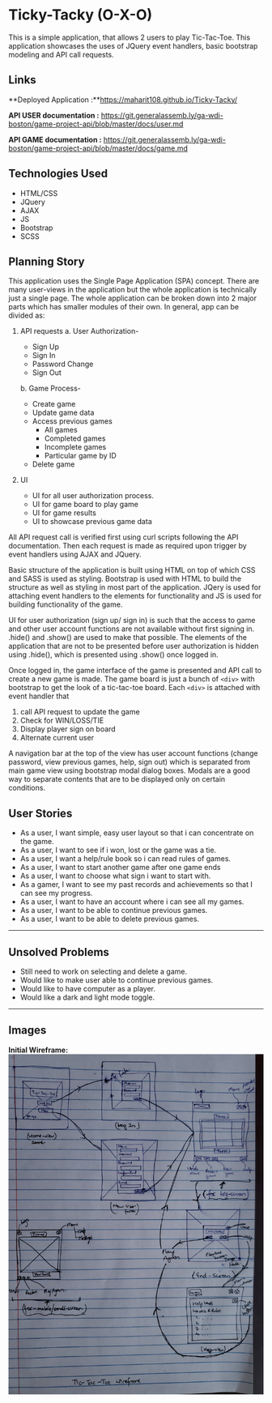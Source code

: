 
# Ticky-Tacky (O-X-O)

This is a simple application, that allows 2 users to play Tic-Tac-Toe. This application showcases the uses of JQuery event handlers, basic bootstrap modeling and API call requests.

## Links
**Deployed Application :**https://maharit108.github.io/Ticky-Tacky/

**API USER documentation :** <https://git.generalassemb.ly/ga-wdi-boston/game-project-api/blob/master/docs/user.md>

**API GAME documentation :** <https://git.generalassemb.ly/ga-wdi-boston/game-project-api/blob/master/docs/game.md>


## Technologies Used
- HTML/CSS
- JQuery
- AJAX
- JS
- Bootstrap
- SCSS

## Planning Story
This application uses the Single Page Application (SPA) concept. There are many user-views in the application but the whole application is technically just a single page. The whole application can be broken down into 2 major parts which has smaller modules of their own. In general, app can be divided as:
1. API requests
	  a. User Authorization-
	  - Sign Up
	  -  Sign In
	  - Password Change
	  - Sign Out

	b. Game Process-
	- Create game
	- Update game data
     - Access previous games
       - All games
       - Completed games
        - Incomplete games
        - Particular game by ID
      - Delete game


3. UI
	- UI for all user authorization process.
   - UI for game board to play game
   - UI for game results
   - UI to showcase previous game data


All API request call is verified first using curl scripts following the API documentation. Then each request is made as required upon trigger by event handlers using AJAX and JQuery.

Basic structure of the application is built using HTML on top of which CSS and SASS is used as styling. Bootstrap is used with HTML to build the structure as well as styling in most part of the application. JQery is used for attaching event handlers to the elements for functionality and JS is used for building functionality of the game.

UI for user authorization (sign up/ sign in) is such that the access to game and other user account functions are not available without first signing in. .hide() and .show() are used to make that possible. The elements of the application that are not to be presented before user authorization is hidden using .hide(), which is presented using .show() once logged in.

Once logged in, the game interface of the game is presented and API call to create a new game is made. The game board is just a bunch of `<div>` with bootstrap to get the look of a tic-tac-toe board. Each `<div>` is attached with event handler that
1. call API request to update the game
2. Check for WIN/LOSS/TIE
3. Display player sign on board
4. Alternate current user

A navigation bar at the top of the view has user account functions (change password, view previous games, help, sign out) which is separated from main game view using bootstrap modal dialog boxes. Modals are a good way to separate contents that are to be displayed only on certain conditions.


## User Stories
- As a user, I want simple, easy user layout so that i can concentrate on the game.
- As a user, I want to see if i won, lost or the game was a tie.
- As a user, I want a help/rule book so i can read rules of games.
- As a user, I want to start another game after one game ends
- As a user, I want to choose what sign i want to start with.
- As a gamer, I want to see my past records and achievements so that I can see my progress.
- As a user, I want to have an account where i can see all my games.
- As a user, I want to be able to continue previous games.
- As a user, I want to be able to delete previous games.
___
## Unsolved Problems
- Still need to work on selecting and delete a game.
- Would like to make user able to continue previous games.
- Would like to have computer as a player.
- Would like a dark and light mode toggle.
___
## Images

**Initial Wireframe:**![Wireframe](./public/20200824_192016.jpg)
